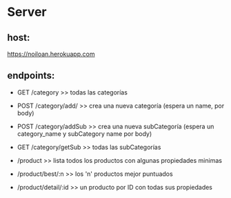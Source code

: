 # Server
 
## host:
https://noiloan.herokuapp.com

## endpoints:

- GET /category >> todas las categorías
- POST /category/add/  >> crea una nueva categoría (espera un name, por body)
- POST /category/addSub >> crea una nueva subCategoría (espera un category_name y subCategory name por body)
- GET /category/getSub >> todas las subCategorías

- /product   >> lista todos los productos con algunas propiedades minimas
- /product/best/:n   >> los 'n' productos mejor puntuados
- /product/detail/:id   >> un producto por ID con todas sus propiedades
